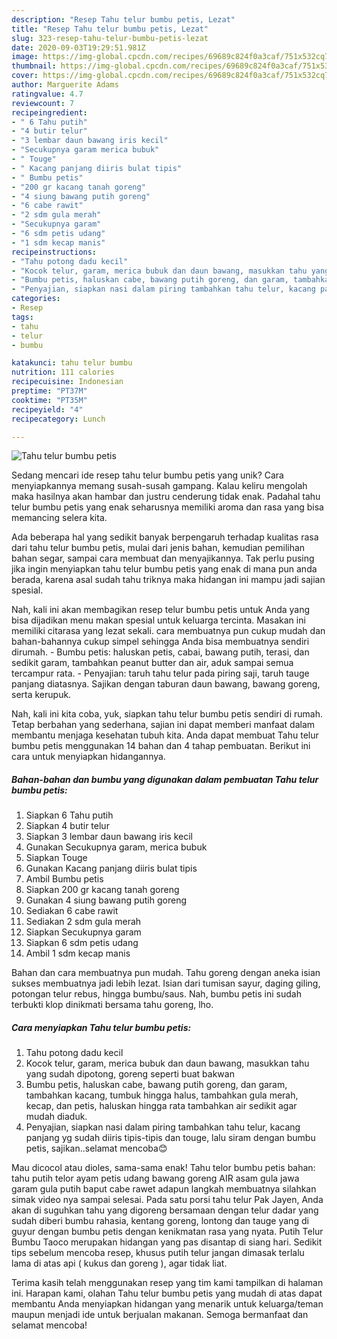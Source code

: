```yaml
---
description: "Resep Tahu telur bumbu petis, Lezat"
title: "Resep Tahu telur bumbu petis, Lezat"
slug: 323-resep-tahu-telur-bumbu-petis-lezat
date: 2020-09-03T19:29:51.981Z
image: https://img-global.cpcdn.com/recipes/69689c824f0a3caf/751x532cq70/tahu-telur-bumbu-petis-foto-resep-utama.jpg
thumbnail: https://img-global.cpcdn.com/recipes/69689c824f0a3caf/751x532cq70/tahu-telur-bumbu-petis-foto-resep-utama.jpg
cover: https://img-global.cpcdn.com/recipes/69689c824f0a3caf/751x532cq70/tahu-telur-bumbu-petis-foto-resep-utama.jpg
author: Marguerite Adams
ratingvalue: 4.7
reviewcount: 7
recipeingredient:
- " 6 Tahu putih"
- "4 butir telur"
- "3 lembar daun bawang iris kecil"
- "Secukupnya garam merica bubuk"
- " Touge"
- " Kacang panjang diiris bulat tipis"
- " Bumbu petis"
- "200 gr kacang tanah goreng"
- "4 siung bawang putih goreng"
- "6 cabe rawit"
- "2 sdm gula merah"
- "Secukupnya garam"
- "6 sdm petis udang"
- "1 sdm kecap manis"
recipeinstructions:
- "Tahu potong dadu kecil"
- "Kocok telur, garam, merica bubuk dan daun bawang, masukkan tahu yang sudah dipotong, goreng seperti buat bakwan"
- "Bumbu petis, haluskan cabe, bawang putih goreng, dan garam, tambahkan kacang, tumbuk hingga halus, tambahkan gula merah, kecap, dan petis, haluskan hingga rata tambahkan air sedikit agar mudah diaduk."
- "Penyajian, siapkan nasi dalam piring tambahkan tahu telur, kacang panjang yg sudah diiris tipis-tipis dan touge, lalu siram dengan bumbu petis, sajikan..selamat mencoba😊"
categories:
- Resep
tags:
- tahu
- telur
- bumbu

katakunci: tahu telur bumbu 
nutrition: 111 calories
recipecuisine: Indonesian
preptime: "PT37M"
cooktime: "PT35M"
recipeyield: "4"
recipecategory: Lunch

---
```



![Tahu telur bumbu petis](https://img-global.cpcdn.com/recipes/69689c824f0a3caf/751x532cq70/tahu-telur-bumbu-petis-foto-resep-utama.jpg)

Sedang mencari ide resep tahu telur bumbu petis yang unik? Cara menyiapkannya memang susah-susah gampang. Kalau keliru mengolah maka hasilnya akan hambar dan justru cenderung tidak enak. Padahal tahu telur bumbu petis yang enak seharusnya memiliki aroma dan rasa yang bisa memancing selera kita.

Ada beberapa hal yang sedikit banyak berpengaruh terhadap kualitas rasa dari tahu telur bumbu petis, mulai dari jenis bahan, kemudian pemilihan bahan segar, sampai cara membuat dan menyajikannya. Tak perlu pusing jika ingin menyiapkan tahu telur bumbu petis yang enak di mana pun anda berada, karena asal sudah tahu triknya maka hidangan ini mampu jadi sajian spesial.

Nah, kali ini akan membagikan resep telur bumbu petis untuk Anda yang bisa dijadikan menu makan spesial untuk keluarga tercinta. Masakan ini memiliki citarasa yang lezat sekali. cara membuatnya pun cukup mudah dan bahan-bahannya cukup simpel sehingga Anda bisa membuatnya sendiri dirumah. - Bumbu petis: haluskan petis, cabai, bawang putih, terasi, dan sedikit garam, tambahkan peanut butter dan air, aduk sampai semua tercampur rata. - Penyajian: taruh tahu telur pada piring saji, taruh tauge panjang diatasnya. Sajikan dengan taburan daun bawang, bawang goreng, serta kerupuk.


Nah, kali ini kita coba, yuk, siapkan tahu telur bumbu petis sendiri di rumah. Tetap berbahan yang sederhana, sajian ini dapat memberi manfaat dalam membantu menjaga kesehatan tubuh kita. Anda dapat membuat Tahu telur bumbu petis menggunakan 14 bahan dan 4 tahap pembuatan. Berikut ini cara untuk menyiapkan hidangannya.

<!--inarticleads1-->

##### Bahan-bahan dan bumbu yang digunakan dalam pembuatan Tahu telur bumbu petis:

1. Siapkan  6 Tahu putih
1. Siapkan 4 butir telur
1. Siapkan 3 lembar daun bawang iris kecil
1. Gunakan Secukupnya garam, merica bubuk
1. Siapkan  Touge
1. Gunakan  Kacang panjang diiris bulat tipis
1. Ambil  Bumbu petis
1. Siapkan 200 gr kacang tanah goreng
1. Gunakan 4 siung bawang putih goreng
1. Sediakan 6 cabe rawit
1. Sediakan 2 sdm gula merah
1. Siapkan Secukupnya garam
1. Siapkan 6 sdm petis udang
1. Ambil 1 sdm kecap manis


Bahan dan cara membuatnya pun mudah. Tahu goreng dengan aneka isian sukses membuatnya jadi lebih lezat. Isian dari tumisan sayur, daging giling, potongan telur rebus, hingga bumbu/saus. Nah, bumbu petis ini sudah terbukti klop dinikmati bersama tahu goreng, lho. 

<!--inarticleads2-->

##### Cara menyiapkan Tahu telur bumbu petis:

1. Tahu potong dadu kecil
1. Kocok telur, garam, merica bubuk dan daun bawang, masukkan tahu yang sudah dipotong, goreng seperti buat bakwan
1. Bumbu petis, haluskan cabe, bawang putih goreng, dan garam, tambahkan kacang, tumbuk hingga halus, tambahkan gula merah, kecap, dan petis, haluskan hingga rata tambahkan air sedikit agar mudah diaduk.
1. Penyajian, siapkan nasi dalam piring tambahkan tahu telur, kacang panjang yg sudah diiris tipis-tipis dan touge, lalu siram dengan bumbu petis, sajikan..selamat mencoba😊


Mau dicocol atau dioles, sama-sama enak! Tahu telor bumbu petis bahan: tahu putih telor ayam petis udang bawang goreng AIR asam gula jawa garam gula putih baput cabe rawet adapun langkah membuatnya silahkan simak video nya sampai selesai. Pada satu porsi tahu telur Pak Jayen, Anda akan di suguhkan tahu yang digoreng bersamaan dengan telur dadar yang sudah diberi bumbu rahasia, kentang goreng, lontong dan tauge yang di guyur dengan bumbu petis dengan kenikmatan rasa yang nyata. Putih Telur Bumbu Taoco merupakan hidangan yang pas disantap di siang hari. Sedikit tips sebelum mencoba resep, khusus putih telur jangan dimasak terlalu lama di atas api ( kukus dan goreng ), agar tidak liat. 

Terima kasih telah menggunakan resep yang tim kami tampilkan di halaman ini. Harapan kami, olahan Tahu telur bumbu petis yang mudah di atas dapat membantu Anda menyiapkan hidangan yang menarik untuk keluarga/teman maupun menjadi ide untuk berjualan makanan. Semoga bermanfaat dan selamat mencoba!

